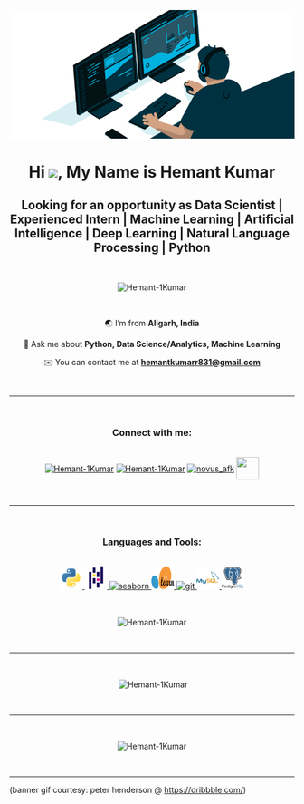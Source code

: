 ![MasterHead](coding.gif)

<h1 align="center">Hi <img src="https://media.giphy.com/media/hvRJCLFzcasrR4ia7z/giphy.gif" width="30px"/>, My Name is Hemant Kumar </h1>

<h2 align="center">Looking for an opportunity as Data Scientist | Experienced Intern | Machine Learning | Artificial Intelligence | Deep Learning | Natural Language Processing | Python</h2>

</br>
<p align="center"> <img src="https://komarev.com/ghpvc/?username=Hemant-1Kumar&label=Profile%20views&color=0e75b6&style=flat" alt="Hemant-1Kumar" /> </p>

</br>
<p align="center">
🌏 I’m from <b>Aligarh, India</b>
</p>
<p align="center">
💬 Ask me about <b>Python, Data Science/Analytics, Machine Learning</b>
</p>
<p align="center">
✉️ You can contact me at <a href="mailto:hemantkumarr831@gmail.com" target = "_blank"><b>hemantkumarr831@gmail.com</b></a>
</p>
</br>

---
</br>
<h3 align="center">Connect with me:</h3>

<p align="center">
</br>
<a href="https://www.github.com/Hemant-1Kumar" target="_blank"><img align='center' src="https://raw.githubusercontent.com/danielcranney/readme-generator/main/public/icons/socials/github.svg" alt ='Hemant-1Kumar' width="40" height="40" /></a>
<a href="https://www.linkedin.com/in/hemant-kumarr/" target="blank"><img align="center" src="https://raw.githubusercontent.com/danielcranney/readme-generator/main/public/icons/socials/linkedin.svg" alt="Hemant-1Kumar" height="40" width="40" /></a>
<a href="https://www.hackerrank.com/profile/hemantkumarr831" target="blank"><img align="center" src="https://raw.githubusercontent.com/rahuldkjain/github-profile-readme-generator/master/src/images/icons/Social/hackerrank.svg" alt="novus_afk" height="40" width="40" /></a>
<a href="https://medium.com/@hemantrajput831" target="_blank" rel="noreferrer"><img align="center" src="https://raw.githubusercontent.com/danielcranney/readme-generator/main/public/icons/socials/medium.svg" width="40" height="40" /></a>
</p>
</br>

---
</br>
<h3 align="center">Languages and Tools:</h3>
<p align="center">
</br>
<a href="https://www.python.org" target="_blank" rel="noreferrer"> <img src="https://raw.githubusercontent.com/devicons/devicon/master/icons/python/python-original.svg" alt="python" width="40" height="40"/> </a>
<a href="https://pandas.pydata.org/" target="_blank" rel="noreferrer"> <img src="https://raw.githubusercontent.com/devicons/devicon/2ae2a900d2f041da66e950e4d48052658d850630/icons/pandas/pandas-original.svg" alt="pandas" width="40" height="40"/> </a>
<a href="https://seaborn.pydata.org/" target="_blank" rel="noreferrer"> <img src="https://seaborn.pydata.org/_images/logo-mark-lightbg.svg" alt="seaborn" width="40" height="40"/> </a> 
<a href="https://scikit-learn.org/stable/" target="_blank" rel="noreferrer"> <img src="https://raw.githubusercontent.com/scikit-learn/scikit-learn/main/doc/logos/scikit-learn-logo-without-subtitle.svg" alt="scikit learn" width="40" height="40"/> </a>
<a href="https://git-scm.com/" target="_blank" rel="noreferrer"> <img src="https://www.vectorlogo.zone/logos/git-scm/git-scm-icon.svg" alt="git" width="40" height="40"/> </a>
<a href="https://www.mysql.com/" target="_blank" rel="noreferrer"> <img src="https://raw.githubusercontent.com/devicons/devicon/master/icons/mysql/mysql-original-wordmark.svg" alt="mysql" width="40" height="40"/> </a>
<a href="https://www.postgresql.org" target="_blank" rel="noreferrer"> <img src="https://raw.githubusercontent.com/devicons/devicon/master/icons/postgresql/postgresql-original-wordmark.svg" alt="postgresql" width="40" height="40"/> </a>
</p>

</br>
<p align="center"><img align="center" src="https://github-readme-stats.vercel.app/api/top-langs?username=Hemant-1Kumar&show_icons=true&locale=en&layout=compact" alt="Hemant-1Kumar" /></p>
</br>

---

</br>
<p align="center">&nbsp;<img align="center" src="https://github-readme-stats.vercel.app/api?username=Hemant-1Kumar&show_icons=true&locale=en" alt="Hemant-1Kumar" /></p>
</br>

---

</br>
<p align="center"><img align="center" src="https://github-readme-streak-stats.herokuapp.com/?user=Hemant-1Kumar&" alt="Hemant-1Kumar" /></p>
</br>

---

(banner gif courtesy: peter henderson @ https://dribbble.com/)
